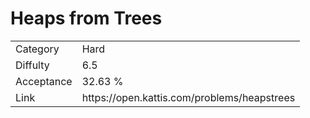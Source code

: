 # Heaps from Trees

<table>
    <tr>
        <td>Category</td>
        <td>Hard</td>
    </tr>
    <tr>
        <td>Diffulty</td>
        <td>6.5</td>
    </tr>
    <tr>
        <td>Acceptance</td>
        <td>32.63 %</td>
    </tr>
    <tr>
        <td>Link</td>
        <td>https://open.kattis.com/problems/heapstrees</td>
    </tr>
</table>